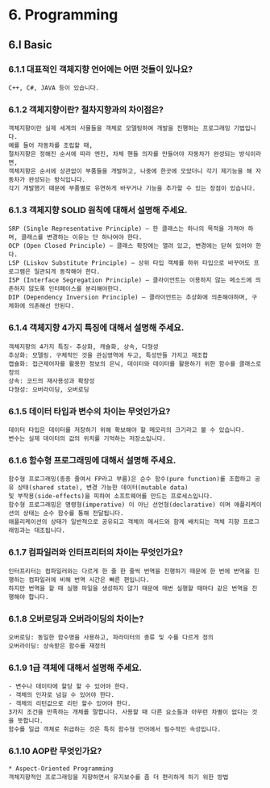 # 6. Programming
## 6.l Basic
### 6.1.1 대표적인 객체지향 언어에는 어떤 것들이 있나요?
```
C++, C#, JAVA 등이 있습니다.
```
### 6.1.2 객체지향이란? 절차지향과의 차이점은?
```
객체지향이란 실제 세계의 사물들을 객체로 모델링하여 개발을 진행하는 프로그래밍 기법입니다. 
예를 들어 자동차를 조립할 때, 
절차지향은 정해진 순서에 따라 엔진, 차체 핸들 의자를 만들어야 자동차가 완성되는 방식이라면,
객체지향은 순서에 상관없이 부품들을 개발하고, 나중에 한곳에 모았더니 각기 제기능을 해 자동차가 완성되는 방식입니다.
각기 개발했기 때문에 부품별로 유연하게 바꾸거나 기능을 추가할 수 있는 장점이 있습니다.
```
### 6.1.3 객체지향 SOLID 원칙에 대해서 설명해 주세요.
```
SRP (Single Representative Principle) – 한 클래스는 하나의 목적을 가져야 하며, 클래스를 변경하는 이유는 단 하나여야 한다.
OCP (Open Closed Principle) – 클래스 확장에는 열려 있고, 변경에는 닫혀 있어야 한다.
LSP (Liskov Substitute Principle) – 상위 타입 객체를 하위 타입으로 바꾸어도 프로그램은 일관되게 동작해야 한다.
ISP (Interface Segregation Principle) – 클라이언트는 이용하지 않는 메소드에 의존하지 않도록 인터페이스를 분리해야한다.
DIP (Dependency Inversion Principle) – 클라이언트는 추상화에 의존해야하며, 구체화에 의존해선 안된다.
```
### 6.1.4 객체지향 4가지 특징에 대해서 설명해 주세요.
```
객체지향의 4가지 특징- 추상화, 캐슐화, 상속, 다형성
추상화: 모델링. 구체적인 것을 관심영역에 두고, 특성만들 가지고 재조합
캡슐화: 접근제어자를 활용한 정보의 은닉, 데이터와 데이터를 활용하기 위한 함수를 클래스로 정의
상속: 코드의 재사용성과 확장성
다형성: 오버라이딩, 오버로딩
```
### 6.1.5 데이터 타입과 변수의 차이는 무엇인가요?
```
데이터 타입은 데이터를 저장하기 위해 확보해야 할 메모리의 크기라고 볼 수 있습니다. 
변수는 실제 데이터의 값의 위치를 기억하는 저장소입니다.
```
### 6.1.6 함수형 프로그래밍에 대해서 설명해 주세요.
```
함수형 프로그래밍(종종 줄여서 FP라고 부름)은 순수 함수(pure function)를 조합하고 공유 상태(shared state), 변경 가능한 데이터(mutable data) 
및 부작용(side-effects)을 피하여 소프트웨어를 만드는 프로세스입니다. 
함수형 프로그래밍은 명령형(imperative) 이 아닌 선언형(declarative) 이며 애플리케이션의 상태는 순수 함수를 통해 전달됩니다. 
애플리케이션의 상태가 일반적으로 공유되고 객체의 메서드와 함께 배치되는 객체 지향 프로그래밍과는 대조됩니다.
```
### 6.1.7 컴파일러와 인터프리터의 차이는 무엇인가요?
```
인터프리터는 컴파일러와는 다르게 한 줄 한 줄씩 번역을 진행하기 때문에 한 번에 번역을 진행하는 컴파일러에 비해 번역 시간은 빠른 편입니다. 
하지만 번역을 할 때 실행 파일을 생성하지 않기 때문에 매번 실행할 때마다 같은 번역을 진행해야 합니다.
```
### 6.1.8 오버로딩과 오버라이딩의 차이는?
```
오버로딩: 동일한 함수명을 사용하고, 파라미터의 종류 및 수를 다르게 정의
오버라이딩: 상속받은 함수를 재정의
```
### 6.1.9 1급 객체에 대해서 설명해 주세요.
```
- 변수나 데이타에 할당 할 수 있어야 한다.
- 객체의 인자로 넘길 수 있어야 한다.
- 객체의 리턴값으로 리턴 할수 있어야 한다.
3가지 조건을 만족하는 개체를 말합니다. 사용할 때 다른 요소들과 아무런 차별이 없다는 것을 뜻합니다.
함수를 일급 객체로 취급하는 것은 특히 함수형 언어에서 필수적인 속성입니다.
```
### 6.1.10 AOP란 무엇인가요?
```
* Aspect-Oriented Programming
객체지향적인 프로그래밍을 지향하면서 유지보수를 좀 더 편리하게 하기 위한 방법
```
